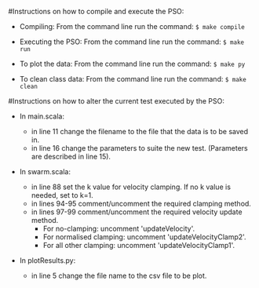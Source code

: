 #Instructions on how to compile and execute the PSO:

* Compiling:
    From the command line run the command:
        ```
        $ make compile
        ```

* Executing the PSO:
    From the command line run the command:
        ```
        $ make run
        ```

* To plot the data:
    From the command line run the command:
        ```
        $ make py
        ```

* To clean class data:
    From the command line run the command:
        ```
        $ make clean
        ```

#Instructions on how to alter the current test executed by the PSO:
    
* In main.scala:
    - in line 11 change the filename to the file that the data is to be saved in.
    - in line 16 change the parameters to suite the new test. (Parameters are described in line 15).
    
* In swarm.scala:
    - in line 88 set the k value for velocity clamping. If no k value is needed, set to k=1.
    - in lines 94-95 comment/uncomment the required clamping method.
    - in lines 97-99 comment/uncomment the required velocity update method.
        - For no-clamping: uncomment 'updateVelocity'.
        - For normalised clamping: uncomment 'updateVelocityClamp2'.
        - For all other clamping: uncomment 'updateVelocityClamp1'.

* In plotResults.py:
    - in line 5 change the file name to the csv file to be plot.
